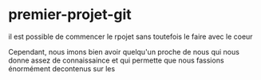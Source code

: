 # premier-projet-git

il est possible de commencer le rpojet sans toutefois le faire avec le coeur 

Cependant, nous imons bien avoir quelqu'un proche de nous qui nous donne assez de connaissaince et qui permette que nous fassions
énormément decontenus sur les
